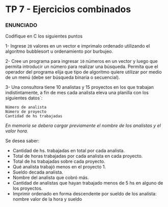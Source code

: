 # TP 7 - Ejercicios combinados

### ENUNCIADO

Codifique en C los siguientes puntos

1- Ingrese `20` valores en un vector e imprimalo ordenado utilizando el algoritmo bubblesort u ordenamiento por burbujeo.



2- Cree un programa para ingresar `10` números en un vector y luego que permita introducir un número para realizar una búsqueda. Permita que el operador del programa elija que tipo de algoritmo quiere utilizar por medio de un menú (debe ser búsqueda binaria o secuencial).



3- Una consultora tiene 10 analistas y 15 proyectos en los que trabajan indistintamente, a fin de mes cada analista eleva una planilla con los siguientes datos`:
```
Número de analista
Número de proyecto
Cantidad de hs trabajadas
```

*En memoria se debera cargar previamente el nombre de los analistas y el valor hora.*

Se desea saber:

- Cantidad de hs. trabajadas en total por cada analista.
- Total de horas trabajadas por cada analista en cada proyecto.
- Total de hs trabajadas sobre cada proyecto.
- Qué analista trabajó menos en el proyecto 1.
- Sueldo decada analista.
- Nombre del analista que cobró más.
- Cantidad de analistas que hayan trabajado menos de 5 hs en alguno de los proyectos.
- Imprimir ordenado en forma descendente por sueldo de los analista: nombre valor de la hora y sueldo
